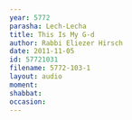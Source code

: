 ```yaml
---
year: 5772
parasha: Lech-Lecha
title: This Is My G-d
author: Rabbi Eliezer Hirsch
date: 2011-11-05
id: 57721031
filename: 5772-103-1
layout: audio
moment: 
shabbat: 
occasion: 
---
```

